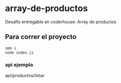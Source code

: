 # array-de-productos

Desafío entregable en coderhouse: Array de productos

## Para correr el proyecto

```bash
npm i
node index.js
```

### api ejemplo

api/productos/listar
